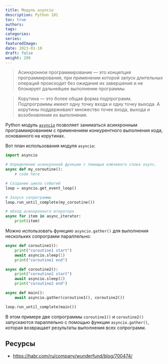 ```yaml
---
title: Модуль asyncio
description: Python 101
toc: true
authors:
tags:
categories:
series:
featuredImage:
date: 2023-01-10
draft: false
weight: 209
---
```


> Асинхронное программирование — это концепция программирования, при применении которой запуск длительных операций происходит без ожидания их завершения и не блокирует дальнейшее выполнение программы.

> Корутина — это более общая форма подпрограмм. Подпрограммы имеют одну точку входа и одну точку выхода. А корутины поддерживают множество точек входа, выхода и возобновления их выполнения.


Python модуль [`asyncio`](https://docs.python.org/3/library/asyncio.html) позволяет заниматься асинхронным программированием с применением конкурентного выполнения кода, основанного на корутинах. 

Вот план использования модуля `asyncio`:

```python
import asyncio

# Определение асинхронной функции с помощью ключевого слова async.
async def my_coroutine():
    # code here

# Создание цикла событий
loop = asyncio.get_event_loop()

# Запуск сопрограммы 
loop.run_until_complete(my_coroutine())

# обход асинхронного итератора
async for item in async_iterator:
    print(item)
```

Можно использовать функцию `asyncio.gather()` для выполнения нескольких сопрограмм параллельно:

```python
async def coroutine1():
    print("coroutine1 start")
    await asyncio.sleep(1)
    print("coroutine1 end")

async def coroutine2():
    print("coroutine2 start")
    await asyncio.sleep(2)
    print("coroutine2 end")

async def main():
    await asyncio.gather(coroutine1(), coroutine2())

loop.run_until_complete(main())
```

В этом примере две сопрограммы `coroutine1()` и `coroutine2()` запускаются параллельно с помощью функции `asyncio.gather()`, которая возвращает результаты выполнения всех сопрограмм.


## Ресурсы

- https://habr.com/ru/company/wunderfund/blog/700474/